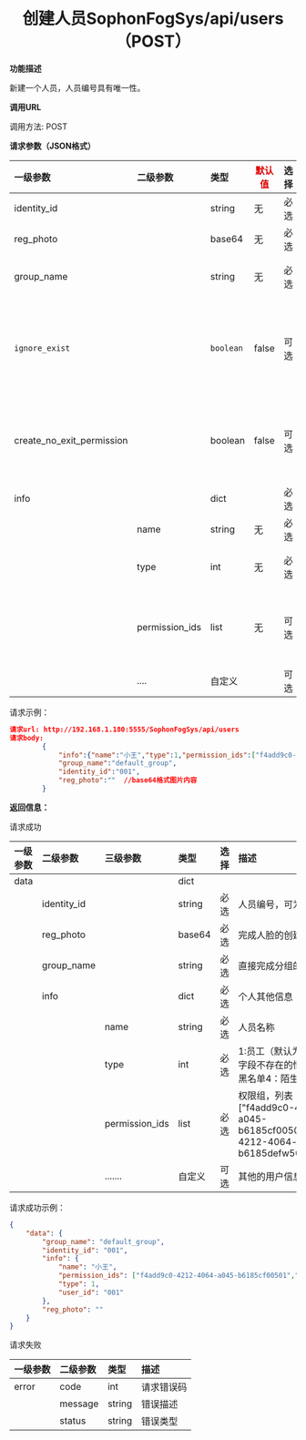 # <center>创建人员SophonFogSys/api/users（POST）</center>

**功能描述**

新建一个人员，人员编号具有唯一性。

**调用URL**

调用方法: POST

**请求参数（JSON格式）**

| 一级参数                  | 二级参数       | 类型      | <font color="#dd0000">默认值</font> | 选择 | 描述                                                         | <font color="#dd0000">举例</font>                            |
| :------------------------ | :------------- | :-------- | ----------------------------------- | :--- | :----------------------------------------------------------- | ------------------------------------------------------------ |
| identity_id               |                | string    | 无                                  | 必选 | 人员编号，可为工号之类的                                     | ”001“                                                        |
| reg_photo                 |                | base64    | 无                                  | 必选 | 完成人脸的创建                                               |                                                              |
| group_name                |                | string    | 无                                  | 必选 | 直接完成分组的绑定，可以支持多个分组同时绑定，分组名称之间以英文字符逗号分隔。 | ”default_group“                                              |
| `ignore_exist`            |                | `boolean` | false                               | 可选 | 默认为false，当这个identity_id已经存在的时候，会返回already exist的错误, 设置成true的话，会忽略已经存在错误，把这个人添加到group里面，并把当前信息update到该identity_id上 | false                                                        |
| create_no_exit_permission |                | boolean   | false                               | 可选 | 默认为False, 当创建的人员携带的权限组id即permisssion_ids不存在不会进行自动创建设置为True的话，填写的权限组id不存在就会自动创建权限组 | false                                                        |
| info                      |                | dict      |                                     | 必选 | 个人其他信息                                                 |                                                              |
|                           | name           | string    | 无                                  | 必选 | 人员名称                                                     | 小王                                                         |
|                           | type           | int       | 无                                  | 必选 | 1: 员工（默认为员工，包括这个字段不存在的情况）2: 访客3: 黑名单4：陌生人5:VIP | 1                                                            |
|                           | permission_ids | list      | 无                                  | 可选 | 权限组， 此处为列表（数组）, 如["f4add9c0-4212-4064-a045-b6185cf00501","abckd9c0-4212-4064-a045-b6185defw501"] | ["f4add9c0-4212-4064-a045-b6185cf00501","abckd9c0-4212-4064-a045-b6185defw501"] |
|                           | ....           | 自定义    |                                     | 可选 | 其他的用户信息                                               |                                                              |

请求示例：

```json
请求url: http://192.168.1.180:5555/SophonFogSys/api/users
请求body:
        {
            "info":{"name":"小王","type":1,"permission_ids":["f4add9c0-4212-4064-a045-						b6185cf00501","abckd9c0-4212-4064-a045-b6185defw501"]},
            "group_name":"default_group",
            "identity_id":"001",
            "reg_photo":""  //base64格式图片内容
        }
```



**返回信息：**

请求成功

| 一级参数 | 二级参数    | 三级参数       | 类型   | 选择 | 描述                                                         |
| :------- | :---------- | :------------- | :----- | :--- | :----------------------------------------------------------- |
| data     |             |                | dict   |      |                                                              |
|          | identity_id |                | string | 必选 | 人员编号，可为工号之类的                                     |
|          | reg_photo   |                | base64 | 必选 | 完成人脸的创建                                               |
|          | group_name  |                | string | 必选 | 直接完成分组的绑定,                                          |
|          | info        |                | dict   | 必选 | 个人其他信息                                                 |
|          |             | name           | string | 必选 | 人员名称                                                     |
|          |             | type           | int    | 必选 | 1:员工（默认为员工，包括这个字段不存在的情况）2: 访客3: 黑名单4：陌生人5:VIP |
|          |             | permission_ids | list   | 必选 | 权限组，列表（数组）, 如["f4add9c0-4212-4064-a045-b6185cf00501","abckd9c0-4212-4064-a045-b6185defw501"] |
|          |             | .......        | 自定义 | 可选 | 其他的用户信息                                               |

请求成功示例：

```json
{
    "data": {
        "group_name": "default_group",
        "identity_id": "001",
        "info": {
            "name": "小王",
            "permission_ids": ["f4add9c0-4212-4064-a045-b6185cf00501","abckd9c0-4212-								4064-a045-b6185defw501"],
            "type": 1,
            "user_id": "001"
        },
        "reg_photo": ""
    }
}
```

请求失败

| 一级参数 | 二级参数 | 类型   | 描述       |
| :------- | :------- | :----- | :--------- |
| error    | code     | int    | 请求错误码 |
|          | message  | string | 错误描述   |
|          | status   | string | 错误类型   |
